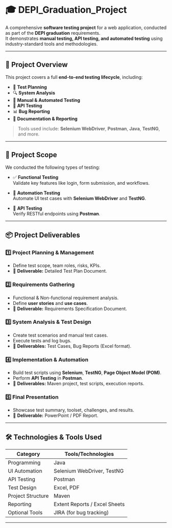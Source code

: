 # 🎓 DEPI_Graduation_Project

A comprehensive **software testing project** for a web application, conducted as part of the **DEPI graduation** requirements.  
It demonstrates **manual testing, API testing, and automated testing** using industry-standard tools and methodologies.

---

## 📖 Project Overview

This project covers a full **end-to-end testing lifecycle**, including:

- 📌 **Test Planning**
- 🔍 **System Analysis**
- 🧪 **Manual & Automated Testing**
- 🧬 **API Testing**
- 📊 **Bug Reporting**
- 📂 **Documentation & Reporting**

> Tools used include: **Selenium WebDriver**, **Postman**, **Java**, **TestNG**, and more.

---

## 🧭 Project Scope

We conducted the following types of testing:

- ✅ **Functional Testing**  
  Validate key features like login, form submission, and workflows.

- 🤖 **Automation Testing**  
  Automate UI test cases with **Selenium WebDriver** and **TestNG**.

- 🔗 **API Testing**  
  Verify RESTful endpoints using **Postman**.

---

## 📦 Project Deliverables

### 1️⃣ **Project Planning & Management**
- Define test scope, team roles, risks, KPIs.
- 📄 **Deliverable:** Detailed Test Plan Document.

### 2️⃣ **Requirements Gathering**
- Functional & Non-functional requirement analysis.
- Define **user stories** and **use cases**.
- 📄 **Deliverable:** Requirements Specification Document.

### 3️⃣ **System Analysis & Test Design**
- Create test scenarios and manual test cases.
- Execute tests and log bugs.
- 📄 **Deliverables:** Test Cases, Bug Reports (Excel format).

### 4️⃣ **Implementation & Automation**
- Build test scripts using **Selenium**, **TestNG**, **Page Object Model (POM)**.
- Perform **API Testing** in **Postman**.
- 📁 **Deliverables:** Maven project, test scripts, execution reports.

### 5️⃣ **Final Presentation**
- Showcase test summary, toolset, challenges, and results.
- 📄 **Deliverable:** PowerPoint / PDF Report.

---

## 🛠 Technologies & Tools Used

| Category           | Tools/Technologies               |
|--------------------|----------------------------------|
| Programming        | Java                             |
| UI Automation      | Selenium WebDriver, TestNG       |
| API Testing        | Postman                          |
| Test Design        | Excel, PDF                       |
| Project Structure  | Maven                            |
| Reporting          | Extent Reports / Excel Sheets    |
| Optional Tools     | JIRA (for bug tracking)          |

---
